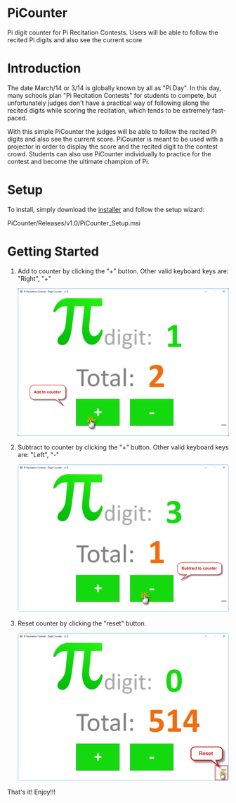 # PiCounter
Pi digit counter for Pi Recitation Contests. Users will be able to follow the recited Pi digits and also see the current score

# Introduction
The date March/14 or 3/14 is globally known by all as "Pi Day". In this day, many schools plan "Pi Recitation Contests" for students to compete, but unfortunately judges don't have a practical way of following along the recited digits while scoring the recitation, which tends to be extremely fast-paced. 

With this simple PiCounter the judges will be able to follow the recited Pi digits and also see the current score. PiCounter is meant to be used with a projector in order to display the score and the recited digit to the contest crowd. Students can also use PiCounter individually to practice for the contest and become the ultimate champion of Pi.

# Setup
To install, simply download the [installer](./Releases/v1.0/PiCounter_Setup.msi) and follow the setup wizard: 

PiCounter/Releases/v1.0/PiCounter_Setup.msi

# Getting Started
1. Add to counter by clicking the "+" button. Other valid keyboard keys are: "Right", "+"

    ![Add_to_Counter.png](./docs/Add_to_Counter.png)

2. Subtract to counter by clicking the "+" button. Other valid keyboard keys are: "Left", "-"

    ![Subtract_to_Counter](./docs/Subtract_to_Counter.png)

3. Reset counter by clicking the "reset" button.

    ![Reset_Counter.png](./docs/Reset_Counter.png)

That's it! Enjoy!!!
